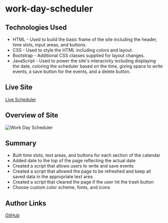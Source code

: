 # work-day-scheduler

## Technologies Used

* HTML - Used to build the basic frame of the site including the header, time slots, input areas, and buttons.
* CSS - Used to style the HTML including colors and layout.
* Bootstrap - Additional CSS classes supplied for layout changes.
* JavaScript - Used to power the site's interacivity including displaying the date, coloring the scheduler based on the time, giving space to write events, a save button for the events, and a delete button.

## Live Site

[Live Scheduler](https://mjshelton12.github.io/work-day-scheduler/)

## Overview of Site

![Work Day Scheduler](https://i.imgur.com/WZadYQD.jpg)

## Summary

* Built time slots, text areas, and buttons for each section of the calendar
* Added date to the top of the page reflecting the actual date
* Created a script that allows users to write and save events
* Created a script that allowed the page to be refreshed and keep all saved data in the appropriate text area
* Created a script that cleared the page if the user hit the trash button
* Choose custom color scheme, fonts, and icons

## Author Links

[GitHub](https://github.com/mjshelton12)